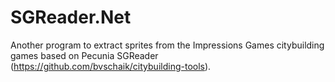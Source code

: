 # SGReader.Net
Another program to extract sprites from the Impressions Games citybuilding games based on Pecunia SGReader (https://github.com/bvschaik/citybuilding-tools).

